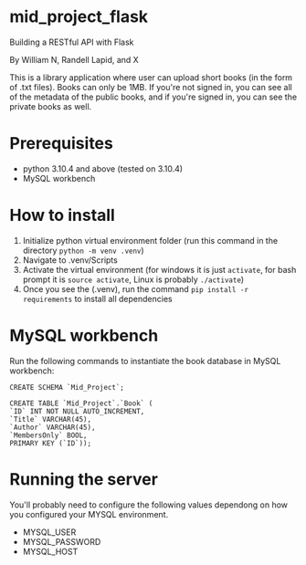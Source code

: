 # mid_project_flask
Building a RESTful API with Flask

By William N, Randell Lapid, and X

This is a library application where user can upload short books (in the form of .txt files). Books can only be 1MB.
If you're not signed in, you can see all of the metadata of the public books, and if you're signed in, you can see the private books as well.

# Prerequisites
- python 3.10.4 and above (tested on 3.10.4)
- MySQL workbench

# How to install
1. Initialize python virtual environment folder (run this command in the directory `python -m venv .venv`)
2. Navigate to .venv/Scripts
3. Activate the virtual environment (for windows it is just `activate`, for bash prompt it is `source activate`, Linux is probably `./activate`)
4. Once you see the (.venv), run the command `pip install -r requirements` to install all dependencies

# MySQL workbench
Run the following commands to instantiate the book database in MySQL workbench:
```
CREATE SCHEMA `Mid_Project`;

CREATE TABLE `Mid_Project`.`Book` (
`ID` INT NOT NULL AUTO_INCREMENT,
`Title` VARCHAR(45),
`Author` VARCHAR(45),
`MembersOnly` BOOL, 
PRIMARY KEY (`ID`));
```

# Running the server
You'll probably need to configure the following values dependong on how you configured your MYSQL environment.
- MYSQL_USER
- MYSQL_PASSWORD
- MYSQL_HOST

